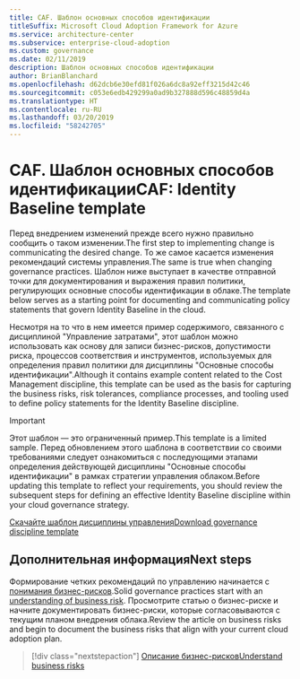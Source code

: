 ```yaml
---
title: CAF. Шаблон основных способов идентификации
titleSuffix: Microsoft Cloud Adoption Framework for Azure
ms.service: architecture-center
ms.subservice: enterprise-cloud-adoption
ms.custom: governance
ms.date: 02/11/2019
description: Шаблон основных способов идентификации
author: BrianBlanchard
ms.openlocfilehash: d62dcb6e30efd81f026a6dc8a92eff3215d42c46
ms.sourcegitcommit: c053e6edb429299a0ad9b327888d596c48859d4a
ms.translationtype: HT
ms.contentlocale: ru-RU
ms.lasthandoff: 03/20/2019
ms.locfileid: "58242705"
---
```

# <a name="caf-identity-baseline-template"></a><span data-ttu-id="70b94-103">CAF. Шаблон основных способов идентификации</span><span class="sxs-lookup"><span data-stu-id="70b94-103">CAF: Identity Baseline template</span></span>

<span data-ttu-id="70b94-104">Перед внедрением изменений прежде всего нужно правильно сообщить о таком изменении.</span><span class="sxs-lookup"><span data-stu-id="70b94-104">The first step to implementing change is communicating the desired change.</span></span> <span data-ttu-id="70b94-105">То же самое касается изменения рекомендаций системы управления.</span><span class="sxs-lookup"><span data-stu-id="70b94-105">The same is true when changing governance practices.</span></span> <span data-ttu-id="70b94-106">Шаблон ниже выступает в качестве отправной точки для документирования и выражения правил политики, регулирующих основные способы идентификации в облаке.</span><span class="sxs-lookup"><span data-stu-id="70b94-106">The template below serves as a starting point for documenting and communicating policy statements that govern Identity Baseline in the cloud.</span></span>  

<span data-ttu-id="70b94-107">Несмотря на то что в нем имеется пример содержимого, связанного с дисциплиной "Управление затратами", этот шаблон можно использовать как основу для записи бизнес-рисков, допустимости риска, процессов соответствия и инструментов, используемых для определения правил политики для дисциплины "Основные способы идентификации".</span><span class="sxs-lookup"><span data-stu-id="70b94-107">Although it contains example content related to the Cost Management discipline, this template can be used as the basis for capturing the business risks, risk tolerances, compliance processes, and tooling used to define policy statements for the Identity Baseline discipline.</span></span>

> [!IMPORTANT]
> <span data-ttu-id="70b94-108">Этот шаблон — это ограниченный пример.</span><span class="sxs-lookup"><span data-stu-id="70b94-108">This template is a limited sample.</span></span> <span data-ttu-id="70b94-109">Перед обновлением этого шаблона в соответствии со своими требованиями следует ознакомиться с последующими этапами определения действующей дисциплины "Основные способы идентификации" в рамках стратегии управления облаком.</span><span class="sxs-lookup"><span data-stu-id="70b94-109">Before updating this template to reflect your requirements, you should review the subsequent steps for defining an effective Identity Baseline discipline within your cloud governance strategy.</span></span>

<!-- markdownlint-disable MD033 -->

 <span data-ttu-id="70b94-110"><a href="https://archcenter.blob.core.windows.net/cdn/fusion/governance/Governance Discipline Template.docx">Скачайте шаблон дисциплины управления</a></span><span class="sxs-lookup"><span data-stu-id="70b94-110"><a href="https://archcenter.blob.core.windows.net/cdn/fusion/governance/Governance Discipline Template.docx">Download governance discipline template</a></span></span>

<!-- markdownlint-enable MD033 -->

## <a name="next-steps"></a><span data-ttu-id="70b94-111">Дополнительная информация</span><span class="sxs-lookup"><span data-stu-id="70b94-111">Next steps</span></span>

<span data-ttu-id="70b94-112">Формирование четких рекомендаций по управлению начинается с [понимания бизнес-рисков](./business-risks.md).</span><span class="sxs-lookup"><span data-stu-id="70b94-112">Solid governance practices start with an [understanding of business risk](./business-risks.md).</span></span> <span data-ttu-id="70b94-113">Просмотрите статью о бизнес-риске и начните документировать бизнес-риски, которые согласовываются с текущим планом внедрения облака.</span><span class="sxs-lookup"><span data-stu-id="70b94-113">Review the article on business risks and begin to document the business risks that align with your current cloud adoption plan.</span></span>

> [!div class="nextstepaction"]
> [<span data-ttu-id="70b94-114">Описание бизнес-рисков</span><span class="sxs-lookup"><span data-stu-id="70b94-114">Understand business risks</span></span>](./business-risks.md)
